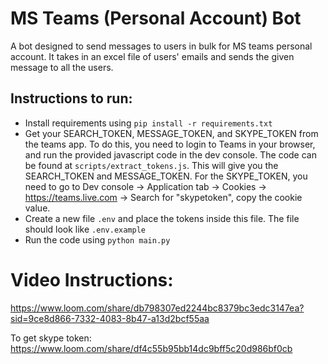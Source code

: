 # MS Teams (Personal Account) Bot

A bot designed to send messages to users in bulk for MS teams personal account. It takes in an excel file of users' emails and sends the given message to all the users.


## Instructions to run:

- Install requirements using `pip install -r requirements.txt`
- Get your SEARCH_TOKEN, MESSAGE_TOKEN, and SKYPE_TOKEN from the teams app. To do this, you need to login to Teams in your browser, and run the provided javascript code in the dev console. The code can be found at `scripts/extract_tokens.js`. This will give you the SEARCH_TOKEN and MESSAGE_TOKEN. For the SKYPE_TOKEN, you need to go to Dev console -> Application tab -> Cookies -> https://teams.live.com -> Search for "skypetoken", copy the cookie value.
- Create a new file `.env` and place the tokens inside this file. The file should look like `.env.example`
- Run the code using `python main.py`


# Video Instructions:

https://www.loom.com/share/db798307ed2244bc8379bc3edc3147ea?sid=9ce8d866-7332-4083-8b47-a13d2bcf55aa

To get skype token: https://www.loom.com/share/df4c55b95bb14dc9bff5c20d986bf0cb